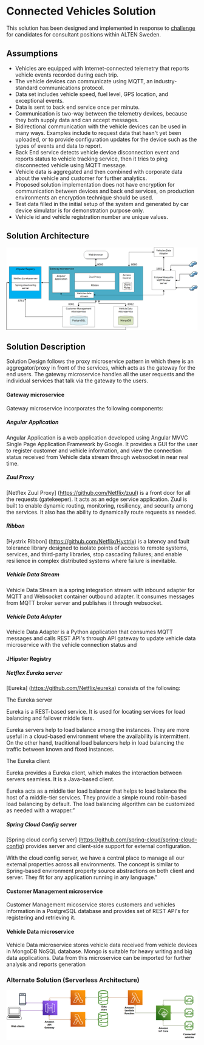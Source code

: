 # Connected Vehicles Solution

This solution has been designed and implemented in response to [challenge](alten-challenge.md) for candidates for consultant positions within ALTEN Sweden.

## Assumptions
	
* Vehicles are equipped with Internet-connected telemetry that reports vehicle events recorded during each trip.
* The vehicle devices can communicate using MQTT, an industry-standard communications protocol.
* Data set includes vehicle speed, fuel level, GPS location, and exceptional events.
* Data is sent to back end service once per minute.
* Communication is two-way between the telemetry devices, because they both supply data and can accept messages.
* Bidirectional communication with the vehicle devices can be used in many ways. Examples include to request data that hasn't yet been uploaded, or to provide configuration updates for the device such as the types of events and data to report.
* Back End service detects vehicle device disconnection event and reports status to vehicle tracking service, then it tries to ping disconnected vehicle using MQTT message.
* Vehicle data is aggregated and then combined with corporate data about the vehicle and customer for further analytics.
* Proposed solution implementation does not have encryption for communication between devices and back end services, on production environments an encryption technique should be used.
* Test data filled in the initial setup of the system and generated by car device simulator is for demonstration purpose only.
* Vehicle id and vehicle registration number are unique values.


## Solution Architecture

![Application_Architecture](webresources/img/SolutionArchitecture.png)

## Solution Description

Solution Design follows the proxy microservice pattern in which there is an aggregator/proxy in front of the services, which acts as the gateway for the end users. The gateway microservice handles all the user requests and the individual services that talk via the gateway to the users.

#### Gateway microservice

Gateway microservice incorporates the following components:

##### Angular Application
Angular Application is a web application developed using Angular MVVC Single Page Application Framework by Google. It provides a GUI for the user to register customer and vehicle information, and view the connection status received from Vehicle data stream through websocket in near real time.

##### Zuul Proxy
[Netflex Zuul Proxy] (https://github.com/Netflix/zuul) is a front door for all the requests (gatekeeper). It acts as an edge service application. Zuul is built to enable dynamic routing, monitoring, resiliency, and security among the services. It also has the ability to dynamically route requests as needed.

##### Ribbon

[Hystrix Ribbon] (https://github.com/Netflix/Hystrix) is a latency and fault tolerance library designed to isolate points of access to remote systems, services, and third-party libraries, stop cascading failures; and enable resilience in complex distributed systems where failure is inevitable.

##### Vehicle Data Stream

Vehicle Data Stream is a spring integration stream with inbound adapter for MQTT and Websocket container outbound adapter. It consumes messages from MQTT broker server and publishes it through websocket.

##### Vehicle Data Adapter

Vehicle Data Adapter is a Python application that consumes MQTT messages and calls REST API's through API gateway to update vehicle data microservice with the vehicle connection status and 

#### JHipster Registry

##### Netflex Eureka server
[Eureka] (https://github.com/Netflix/eureka) consists of the following:

The Eureka server

Eureka is a REST-based service. It is used for locating services for load balancing and failover middle tiers. 

Eureka servers help to load balance among the instances. They are more useful in a cloud-based environment where the availability is intermittent. On the other hand, traditional load balancers help in load balancing the traffic between known and fixed instances.

The Eureka client

Eureka provides a Eureka client, which makes the interaction between servers seamless. It is a Java-based client.

Eureka acts as a middle tier load balancer that helps to load balance the host of a middle-tier services. They provide a simple round robin-based load balancing by default. The load balancing algorithm can be customized as needed with a wrapper.”


##### Spring Cloud Config server

[Spring cloud config server] (https://github.com/spring-cloud/spring-cloud-config) provides server and client-side support for external configuration.

With the cloud config server, we have a central place to manage all our external properties across all environments. The concept is similar to Spring-based environment property source abstractions on both client and server. They fit for any application running in any language.”

#### Customer Management microservice
Customer Management micoservice stores customers and vehicles information in a PostgreSQL database and provides set of REST API's for registering and retrieving it.


#### Vehicle Data microservice

Vehicle Data microservice stores vehicle data received from vehicle devices in MongoDB NoSQL database. Mongo is suitable for heavy writing and big data applications.
Data from this microservice can be imported for further analysis and reports generation

### Alternate Solution (Serverless Architecture)

![Serverless_Architecture](webresources/img/ServerlessArchitecture.png)


